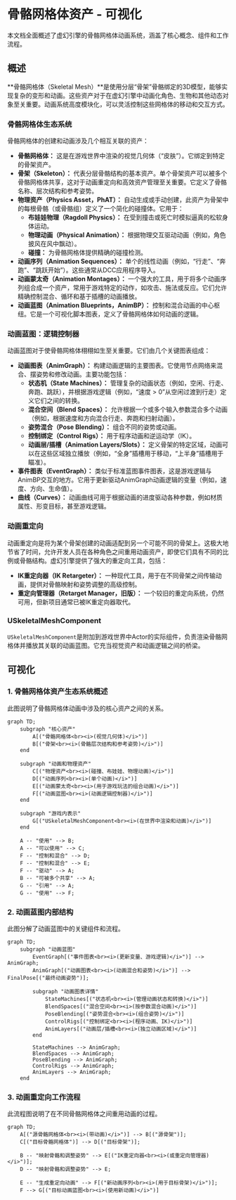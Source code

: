 # 骨骼网格体资产 - 可视化

本文档全面概述了虚幻引擎的骨骼网格体动画系统，涵盖了核心概念、组件和工作流程。

## 概述

**骨骼网格体（Skeletal Mesh）**是使用分层“骨架”骨骼绑定的3D模型，能够实现复杂的变形和动画。这些资产对于在虚幻引擎中动画化角色、生物和其他动态对象至关重要。动画系统高度模块化，可以灵活控制这些网格体的移动和交互方式。

### 骨骼网格体生态系统

骨骼网格体的创建和动画涉及几个相互关联的资产：

*   **骨骼网格体：** 这是在游戏世界中渲染的视觉几何体（“皮肤”）。它绑定到特定的骨架资产。
*   **骨架（Skeleton）：** 代表分层骨骼结构的基本资产。单个骨架资产可以被多个骨骼网格体共享，这对于动画重定向和高效资产管理至关重要。它定义了骨骼名称、层次结构和参考姿势。
*   **物理资产（Physics Asset，PhAT）：** 自动生成或手动创建，此资产为骨架中的每根骨骼（或骨骼组）定义了一个简化的碰撞体。它用于：
    *   **布娃娃物理（Ragdoll Physics）：** 在受到撞击或死亡时模拟逼真的松软身体运动。
    *   **物理动画（Physical Animation）：** 根据物理交互驱动动画（例如，角色披风在风中飘动）。
    *   **碰撞：** 为骨骼网格体提供精确的碰撞检测。
*   **动画序列（Animation Sequences）：** 单个的线性动画（例如，“行走”、“奔跑”、“跳跃开始”）。这些通常从DCC应用程序导入。
*   **动画蒙太奇（Animation Montages）：** 一个强大的工具，用于将多个动画序列组合成一个资产，常用于游戏特定的动作，如攻击、施法或反应。它们允许精确控制混合、循环和基于插槽的动画播放。
*   **动画蓝图（Animation Blueprints，AnimBP）：** 控制和混合动画的中心枢纽。它是一个可视化脚本图表，定义了骨骼网格体如何动画的逻辑。

### 动画蓝图：逻辑控制器

动画蓝图对于使骨骼网格体栩栩如生至关重要。它们由几个关键图表组成：

*   **动画图表（AnimGraph）：** 构建动画逻辑的主要图表。它使用节点网络来混合、摆姿势和修改动画。主要功能包括：
    *   **状态机（State Machines）：** 管理复杂的动画状态（例如，空闲、行走、奔跑、跳跃），并根据游戏逻辑（例如，“速度 > 0”从空闲过渡到行走）定义它们之间的转换。
    *   **混合空间（Blend Spaces）：** 允许根据一个或多个输入参数混合多个动画（例如，根据速度和方向混合行走、奔跑和扫射动画）。
    *   **姿势混合（Pose Blending）：** 组合不同的姿势或动画。
    *   **控制绑定（Control Rigs）：** 用于程序动画和逆运动学（IK）。
    *   **动画层/插槽（Animation Layers/Slots）：** 定义骨架的特定区域，动画可以在这些区域独立播放（例如，“全身”插槽用于移动，“上半身”插槽用于瞄准）。
*   **事件图表（EventGraph）：** 类似于标准蓝图事件图表，这是游戏逻辑与AnimBP交互的地方。它用于更新驱动AnimGraph动画逻辑的变量（例如，速度、方向、生命值）。
*   **曲线（Curves）：** 动画曲线可用于根据动画的进度驱动各种参数，例如材质属性、形变目标，甚至游戏逻辑。

### 动画重定向

动画重定向是将为某个骨架创建的动画适配到另一个可能不同的骨架上。这极大地节省了时间，允许开发人员在各种角色之间重用动画资产，即使它们具有不同的比例或骨骼结构。虚幻引擎提供了强大的重定向工具，包括：

*   **IK重定向器（IK Retargeter）：** 一种现代工具，用于在不同骨架之间传输动画，提供对骨骼映射和姿势调整的高级控制。
*   **重定向管理器（Retarget Manager，旧版）：** 一个较旧的重定向系统，仍然可用，但新项目通常已被IK重定向器取代。

### USkeletalMeshComponent

`USkeletalMeshComponent`是附加到游戏世界中Actor的实际组件，负责渲染骨骼网格体并播放其关联的动画蓝图。它充当视觉资产和动画逻辑之间的桥梁。

## 可视化

### 1. 骨骼网格体资产生态系统概述

此图说明了骨骼网格体动画中涉及的核心资产之间的关系。

```mermaid
graph TD;
    subgraph "核心资产"
        A[("骨骼网格体<br><i>(视觉几何体)</i>")]
        B[("骨架<br><i>(骨骼层次结构和参考姿势)</i>")]
    end

    subgraph "动画和物理资产"
        C[("物理资产<br><i>(碰撞、布娃娃、物理动画)</i>")]
        D[("动画序列<br><i>(单个动画)</i>")]
        E[("动画蒙太奇<br><i>(用于游戏玩法的组合动画)</i>")]
        F[("动画蓝图<br><i>(动画逻辑控制器)</i>")]
    end

    subgraph "游戏内表示"
        G[("USkeletalMeshComponent<br><i>(在世界中渲染和动画)</i>")]
    end

    A -- "使用" --> B;
    A -- "可以使用" --> C;
    F -- "控制和混合" --> D;
    F -- "控制和混合" --> E;
    F -- "驱动" --> A;
    B -- "可被多个共享" --> A;
    G -- "引用" --> A;
    G -- "使用" --> F;
```

### 2. 动画蓝图内部结构

此图分解了动画蓝图中的关键组件和流程。

```mermaid
graph TD;
    subgraph "动画蓝图"
        EventGraph[("事件图表<br><i>(更新变量、游戏逻辑)</i>")] --> AnimGraph;
        AnimGraph[("动画图表<br><i>(动画混合和姿势)</i>")] --> FinalPose[("最终动画姿势")];

        subgraph "动画图表详情"
            StateMachines[("状态机<br><i>(管理动画状态和转换)</i>")]
            BlendSpaces[("混合空间<br><i>(按参数混合动画)</i>")]
            PoseBlending[("姿势混合<br><i>(组合姿势)</i>")]
            ControlRigs[("控制绑定<br><i>(程序动画、IK)</i>")]
            AnimLayers[("动画层/插槽<br><i>(独立动画区域)</i>")]
        end

        StateMachines --> AnimGraph;
        BlendSpaces --> AnimGraph;
        PoseBlending --> AnimGraph;
        ControlRigs --> AnimGraph;
        AnimLayers --> AnimGraph;
    end
```

### 3. 动画重定向工作流程

此流程图说明了在不同骨骼网格体之间重用动画的过程。

```mermaid
graph TD;
    A[("源骨骼网格体<br><i>(带动画)</i>")] --> B[("源骨架")];
    C[("目标骨骼网格体")] --> D[("目标骨架")];

    B -- "映射骨骼和调整姿势" --> E[("IK重定向器<br><i>(或重定向管理器)</i>")];
    D -- "映射骨骼和调整姿势" --> E;

    E -- "生成重定向动画" --> F[("新动画序列<br><i>(用于目标骨架)</i>")];
    F --> G[("目标动画蓝图<br><i>(使用新动画)</i>")]
```
